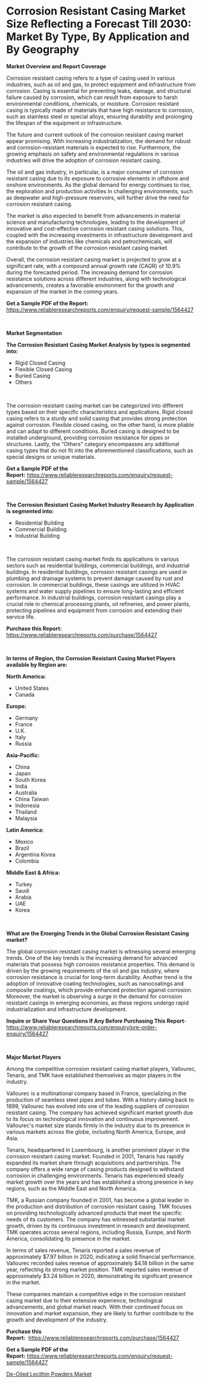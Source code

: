 <p><h1>Corrosion Resistant Casing Market Size Reflecting a Forecast Till 2030: Market By Type, By Application and By Geography</h1></p><p><strong>Market Overview and Report Coverage</strong></p>
<p><p>Corrosion resistant casing refers to a type of casing used in various industries, such as oil and gas, to protect equipment and infrastructure from corrosion. Casing is essential for preventing leaks, damage, and structural failure caused by corrosion, which can result from exposure to harsh environmental conditions, chemicals, or moisture. Corrosion resistant casing is typically made of materials that have high resistance to corrosion, such as stainless steel or special alloys, ensuring durability and prolonging the lifespan of the equipment or infrastructure.</p><p>The future and current outlook of the corrosion resistant casing market appear promising. With increasing industrialization, the demand for robust and corrosion-resistant materials is expected to rise. Furthermore, the growing emphasis on safety and environmental regulations in various industries will drive the adoption of corrosion resistant casing.</p><p>The oil and gas industry, in particular, is a major consumer of corrosion resistant casing due to its exposure to corrosive elements in offshore and onshore environments. As the global demand for energy continues to rise, the exploration and production activities in challenging environments, such as deepwater and high-pressure reservoirs, will further drive the need for corrosion resistant casing.</p><p>The market is also expected to benefit from advancements in material science and manufacturing technologies, leading to the development of innovative and cost-effective corrosion resistant casing solutions. This, coupled with the increasing investments in infrastructure development and the expansion of industries like chemicals and petrochemicals, will contribute to the growth of the corrosion resistant casing market.</p><p>Overall, the corrosion resistant casing market is projected to grow at a significant rate, with a compound annual growth rate (CAGR) of 10.9% during the forecasted period. The increasing demand for corrosion resistance solutions across different industries, along with technological advancements, creates a favorable environment for the growth and expansion of the market in the coming years.</p></p>
<p><strong>Get a Sample PDF of the Report:</strong> <a href="https://www.reliableresearchreports.com/enquiry/request-sample/1564427">https://www.reliableresearchreports.com/enquiry/request-sample/1564427</a></p>
<p>&nbsp;</p>
<p><strong>Market Segmentation</strong></p>
<p><strong>The Corrosion Resistant Casing Market Analysis by types is segmented into:</strong></p>
<p><ul><li>Rigid Closed Casing</li><li>Flexible Closed Casing</li><li>Buried Casing</li><li>Others</li></ul></p>
<p>&nbsp;</p>
<p><p>The corrosion resistant casing market can be categorized into different types based on their specific characteristics and applications. Rigid closed casing refers to a sturdy and solid casing that provides strong protection against corrosion. Flexible closed casing, on the other hand, is more pliable and can adapt to different conditions. Buried casing is designed to be installed underground, providing corrosion resistance for pipes or structures. Lastly, the "Others" category encompasses any additional casing types that do not fit into the aforementioned classifications, such as special designs or unique materials.</p></p>
<p><strong>Get a Sample PDF of the Report:</strong>&nbsp;<a href="https://www.reliableresearchreports.com/enquiry/request-sample/1564427">https://www.reliableresearchreports.com/enquiry/request-sample/1564427</a></p>
<p>&nbsp;</p>
<p><strong>The Corrosion Resistant Casing Market Industry Research by Application is segmented into:</strong></p>
<p><ul><li>Residential Building</li><li>Commercial Building</li><li>Industrial Building</li></ul></p>
<p>&nbsp;</p>
<p><p>The corrosion resistant casing market finds its applications in various sectors such as residential buildings, commercial buildings, and industrial buildings. In residential buildings, corrosion resistant casings are used in plumbing and drainage systems to prevent damage caused by rust and corrosion. In commercial buildings, these casings are utilized in HVAC systems and water supply pipelines to ensure long-lasting and efficient performance. In industrial buildings, corrosion resistant casings play a crucial role in chemical processing plants, oil refineries, and power plants, protecting pipelines and equipment from corrosion and extending their service life.</p></p>
<p><strong>Purchase this Report:</strong>&nbsp; <a href="https://www.reliableresearchreports.com/purchase/1564427">https://www.reliableresearchreports.com/purchase/1564427</a></p>
<p>&nbsp;</p>
<p><strong>In terms of Region, the Corrosion Resistant Casing Market Players available by Region are:</strong></p>
<p>
    <p> <strong> North America: </strong>
        <ul>
            <li>United States</li>
            <li>Canada</li>
        </ul>
        </p> 
    <p> <strong> Europe: </strong>
        <ul>
            <li>Germany</li>
            <li>France</li>
            <li>U.K.</li>
            <li>Italy</li>
            <li>Russia</li>
        </ul>
        </p> 
    <p> <strong> Asia-Pacific: </strong>
        <ul>
            <li>China</li>
            <li>Japan</li>
            <li>South Korea</li>
            <li>India</li>
            <li>Australia</li>
            <li>China Taiwan</li>
            <li>Indonesia</li>
            <li>Thailand</li>
            <li>Malaysia</li>
        </ul>
        </p> 
    <p> <strong> Latin America: </strong>
        <ul>
            <li>Mexico</li>
            <li>Brazil</li>
            <li>Argentina Korea</li>
            <li>Colombia</li>
        </ul>
        </p> 
    <p> <strong> Middle East & Africa: </strong>
        <ul>
            <li>Turkey</li>
            <li>Saudi</li>
            <li>Arabia</li>
            <li>UAE</li>
            <li>Korea</li>
        </ul>
    </p>
    </p>
<p>&nbsp;</p>
<p><strong>What are the Emerging Trends in the Global Corrosion Resistant Casing market?</strong></p>
<p><p>The global corrosion resistant casing market is witnessing several emerging trends. One of the key trends is the increasing demand for advanced materials that possess high corrosion resistance properties. This demand is driven by the growing requirements of the oil and gas industry, where corrosion resistance is crucial for long-term durability. Another trend is the adoption of innovative coating technologies, such as nanocoatings and composite coatings, which provide enhanced protection against corrosion. Moreover, the market is observing a surge in the demand for corrosion resistant casings in emerging economies, as these regions undergo rapid industrialization and infrastructure development.</p></p>
<p><strong>Inquire or Share Your Questions If Any Before Purchasing This Report</strong>- <a href="https://www.reliableresearchreports.com/enquiry/pre-order-enquiry/1564427">https://www.reliableresearchreports.com/enquiry/pre-order-enquiry/1564427</a></p>
<p>&nbsp;</p>
<p><strong>Major Market Players</strong></p>
<p><p>Among the competitive corrosion resistant casing market players, Vallourec, Tenaris, and TMK have established themselves as major players in the industry. </p><p>Vallourec is a multinational company based in France, specializing in the production of seamless steel pipes and tubes. With a history dating back to 1899, Vallourec has evolved into one of the leading suppliers of corrosion resistant casing. The company has achieved significant market growth due to its focus on technological innovation and continuous improvement. Vallourec's market size stands firmly in the industry due to its presence in various markets across the globe, including North America, Europe, and Asia.</p><p>Tenaris, headquartered in Luxembourg, is another prominent player in the corrosion resistant casing market. Founded in 2001, Tenaris has rapidly expanded its market share through acquisitions and partnerships. The company offers a wide range of casing products designed to withstand corrosion in challenging environments. Tenaris has experienced steady market growth over the years and has established a strong presence in key regions, such as the Middle East and North America.</p><p>TMK, a Russian company founded in 2001, has become a global leader in the production and distribution of corrosion resistant casing. TMK focuses on providing technologically advanced products that meet the specific needs of its customers. The company has witnessed substantial market growth, driven by its continuous investment in research and development. TMK operates across several regions, including Russia, Europe, and North America, consolidating its presence in the market.</p><p>In terms of sales revenue, Tenaris reported a sales revenue of approximately $7.97 billion in 2020, indicating a solid financial performance. Vallourec recorded sales revenue of approximately $4.18 billion in the same year, reflecting its strong market position. TMK reported sales revenue of approximately $3.24 billion in 2020, demonstrating its significant presence in the market.</p><p>These companies maintain a competitive edge in the corrosion resistant casing market due to their extensive experience, technological advancements, and global market reach. With their continued focus on innovation and market expansion, they are likely to further contribute to the growth and development of the industry.</p></p>
<p><strong>Purchase this Report:</strong>&nbsp;&nbsp;<a href="https://www.reliableresearchreports.com/purchase/1564427">https://www.reliableresearchreports.com/purchase/1564427</a></p>
<p></p>
<p><strong>Get a Sample PDF of the Report:</strong>&nbsp;<a href="https://www.reliableresearchreports.com/enquiry/request-sample/1564427">https://www.reliableresearchreports.com/enquiry/request-sample/1564427</a></p>
<p><p><a href="https://github.com/PeterParrish5/Market-Research-Report-List-2/blob/main/de-oiled-lecithin-powders-market.md">De-Oiled Lecithin Powders Market</a></p></p>